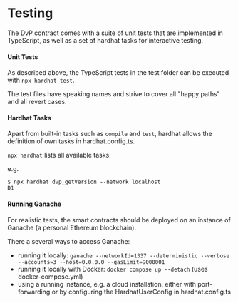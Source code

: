 # Testing

The DvP contract comes with a suite of unit tests that are implemented in TypeScript, as well as a set of hardhat tasks for interactive testing.

#### Unit Tests

As described above, the TypeScript tests in the test folder can be executed with `npx hardhat test`.

The test files have speaking names and strive to cover all "happy paths" and all revert cases.

#### Hardhat Tasks

Apart from built-in tasks such as `compile` and `test`, hardhat allows the definition of own tasks in hardhat.config.ts.

`npx hardhat` lists all available tasks.

e.g.

```shell
$ npx hardhat dvp_getVersion --network localhost
D1
```



#### Running Ganache

For realistic tests, the smart contracts should be deployed on an instance of Ganache (a personal Ethereum blockchain).

There a several ways to access Ganache:

* running it locally: `ganache --networkId=1337 --deterministic --verbose --accounts=3 --host=0.0.0.0 --gasLimit=9000001`
* running it locally with Docker: `docker compose up --detach` (uses docker-compose.yml)
* using a running instance, e.g. a cloud installation, either with port-forwarding or by configuring the HardhatUserConfig in hardhat.config.ts

